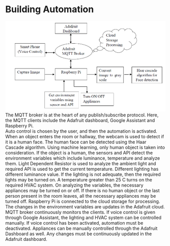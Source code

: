 # Building Automation

![](Images/ArchitectureDiagram.PNG)
The MQTT broker is at the heart of any publish/subscribe protocol. Here, the MQTT clients include the Adafruit dashboard, Google Assistant and Raspberry Pi.   
Auto control is chosen by the user, and then the automation is activated. When an object enters the room or hallway, the webcam is used to detect if it is a human face. The human face can be detected using the Haar Cascade algorithm. Using machine learning, only human object is taken into consideration.
 If the object is a human, the sensors and API detect the environment variables which include luminance, temperature and analyze them. Light Dependent Resistor is used to analyze the ambient light and required API is used to get the current temperature. Different lighting has different luminance value. If the lighting is not adequate, then the required lights may be turned on.
 A temperature greater than 25 C turns on the required HVAC system. On analyzing the variables, the necessary appliances may be turned on or off. If there is no human object or the last person present in the room leaves, all the necessary appliances may be turned off.
 Raspberry Pi is connected to the cloud storage for processing.  The changes in the environment variables are updates in the Adafruit cloud.
MQTT broker continuously monitors the clients. If voice control is given through Google Assistant, the lighting and HVAC system can be controlled manually. If voice control has been activated, automation must be deactivated. Appliances can be manually controlled through the Adafruit Dashboard as well. Any changes must be continuously updated in the Adafruit dashboard.
